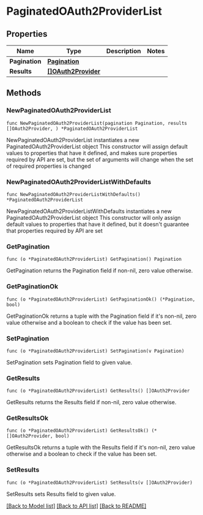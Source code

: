 # PaginatedOAuth2ProviderList

## Properties

Name | Type | Description | Notes
------------ | ------------- | ------------- | -------------
**Pagination** | [**Pagination**](Pagination.md) |  | 
**Results** | [**[]OAuth2Provider**](OAuth2Provider.md) |  | 

## Methods

### NewPaginatedOAuth2ProviderList

`func NewPaginatedOAuth2ProviderList(pagination Pagination, results []OAuth2Provider, ) *PaginatedOAuth2ProviderList`

NewPaginatedOAuth2ProviderList instantiates a new PaginatedOAuth2ProviderList object
This constructor will assign default values to properties that have it defined,
and makes sure properties required by API are set, but the set of arguments
will change when the set of required properties is changed

### NewPaginatedOAuth2ProviderListWithDefaults

`func NewPaginatedOAuth2ProviderListWithDefaults() *PaginatedOAuth2ProviderList`

NewPaginatedOAuth2ProviderListWithDefaults instantiates a new PaginatedOAuth2ProviderList object
This constructor will only assign default values to properties that have it defined,
but it doesn't guarantee that properties required by API are set

### GetPagination

`func (o *PaginatedOAuth2ProviderList) GetPagination() Pagination`

GetPagination returns the Pagination field if non-nil, zero value otherwise.

### GetPaginationOk

`func (o *PaginatedOAuth2ProviderList) GetPaginationOk() (*Pagination, bool)`

GetPaginationOk returns a tuple with the Pagination field if it's non-nil, zero value otherwise
and a boolean to check if the value has been set.

### SetPagination

`func (o *PaginatedOAuth2ProviderList) SetPagination(v Pagination)`

SetPagination sets Pagination field to given value.


### GetResults

`func (o *PaginatedOAuth2ProviderList) GetResults() []OAuth2Provider`

GetResults returns the Results field if non-nil, zero value otherwise.

### GetResultsOk

`func (o *PaginatedOAuth2ProviderList) GetResultsOk() (*[]OAuth2Provider, bool)`

GetResultsOk returns a tuple with the Results field if it's non-nil, zero value otherwise
and a boolean to check if the value has been set.

### SetResults

`func (o *PaginatedOAuth2ProviderList) SetResults(v []OAuth2Provider)`

SetResults sets Results field to given value.



[[Back to Model list]](../README.md#documentation-for-models) [[Back to API list]](../README.md#documentation-for-api-endpoints) [[Back to README]](../README.md)


